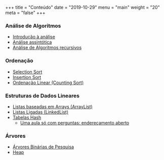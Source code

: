 +++
title = "Conteúdo"
date = "2019-10-29"
menu = "main"
weight = "20"
meta = "false"
+++

### Análise de Algoritmos

* [Introdução à análise](http://joaoarthurbm.github.io/eda/posts/introducao-a-analise/)
* [Análise assintótica](http://joaoarthurbm.github.io/eda/posts/analise-assintotica/)
* [Análise de Algoritmos recursivos](http://joaoarthurbm.github.io/eda/posts/analise-algoritmos-recursivos)

### Ordenação
* [Selection Sort](http://joaoarthurbm.github.io/eda/posts/selection-sort)
* [Insertion Sort](http://joaoarthurbm.github.io/eda/posts/insertion-sort)
* [Ordenação Linear (Counting Sort)](http://joaoarthurbm.github.io/eda/posts/ordenacao-linear)

### Estruturas de Dados Lineares
* [Listas baseadas em Arrays (ArrayList)](http://joaoarthurbm.github.io/eda/posts/arraylist)
* [Listas Ligadas (LinkedList)](http://joaoarthurbm.github.io/eda/posts/linkedlist)
* [Tabelas Hash](http://joaoarthurbm.github.io/eda/posts/hashtable)
    * [Uma aula só com perguntas: endereçamento aberto](http://joaoarthurbm.github.io/eda/posts/enderecamento-aberto-so-perguntas)

### Árvores
* [Árvores Binárias de Pesquisa](http://joaoarthurbm.github.io/eda/posts/bst)
* [Heap](//joaoarthurbm.github.io/eda/posts/heap)
